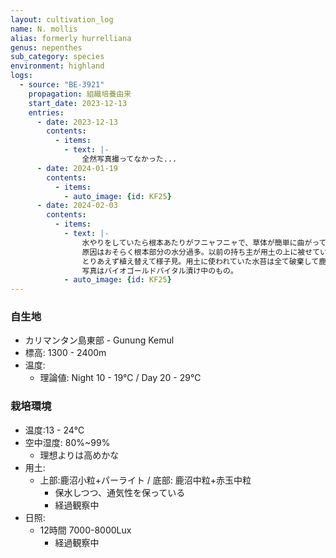 ```yaml
---
layout: cultivation_log
name: N. mollis
alias: formerly hurrelliana
genus: nepenthes
sub_category: species
environment: highland
logs:
  - source: "BE-3921"
    propagation: 組織培養由来
    start_date: 2023-12-13
    entries:
      - date: 2023-12-13
        contents:
          - items:
            - text: |-
                全然写真撮ってなかった...
      - date: 2024-01-19
        contents:
          - items:
            - auto_image: {id: KF25}
      - date: 2024-02-03
        contents:
          - items:
            - text: |-
                水やりをしていたら根本あたりがフニャフニャで、草体が簡単に曲がってしまうことに気が付く。まずい。
                原因はおそらく根本部分の水分過多。以前の持ち主が用土の上に被せていた生水苔が自分の環境だと多すぎて蒸れたのだと思う。外しておけばよかった。
                とりあえず植え替えて様子見。用土に使われていた水苔は全て破棄して鹿沼/赤玉/パーライトに置き換え。
                写真はバイオゴールドバイタル漬け中のもの。
            - auto_image: {id: KF25}
---
```

### 自生地
- カリマンタン島東部 - Gunung Kemul
- 標高: 1300 - 2400m
- 温度:
  - 理論値: Night 10 - 19℃ / Day 20 - 29℃

### 栽培環境
- 温度:13 - 24℃
- 空中湿度: 80%~99%
  - 理想よりは高めかな
- 用土:
  - 上部:鹿沼小粒+パーライト / 底部: 鹿沼中粒+赤玉中粒
    - 保水しつつ、通気性を保っている
    - 経過観察中
- 日照:
  - 12時間 7000-8000Lux
    - 経過観察中
